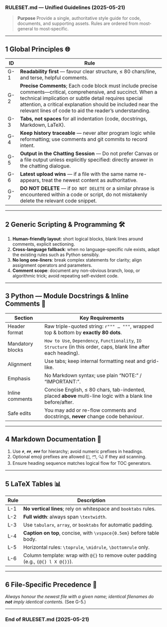 ### RULESET.md — Unified Guidelines (2025-05-21)

> **Purpose**  Provide a single, authoritative style guide for code, documents,
> and supporting assets. Rules are ordered from most‐general to most‐specific.

---

## 1  Global Principles   🌐

| ID  | Rule                                                                                                                      |
| --- | ------------------------------------------------------------------------------------------------------------------------- |
| G-1 | **Readability first** — favour clear structure, ≤ 80 chars/line, and terse, helpful comments.                             |
| G-2  | **Precise Comments**; Each code block must include precise comments—critical, comprehensive, and succinct. When a technical implication or subtle detail requires special attention, a critical explanation should be included near the relevant lines of code to aid the reader’s understanding.                 |
| G-3 | **Tabs, not spaces** for all indentation (code, docstrings, Markdown, LaTeX).                                             |
| G-4 | **Keep history traceable** — never alter program logic while reformatting; use comments and git commits to record intent. |
| G-5 | **Output in the Chatting Session** — Do not prefer Canvas or a file output unless explicitly specified: directly answer in the chatting dialogue.       |
| G-6 | **Latest upload wins** — if a file with the same name re-appears, treat the newest content as authoritative.              |
| G-7 | **DO NOT DELETE** — if `DO NOT DELETE` or a similar phrase is encountered within a code or script, do not mistakenly delete the relevant code snippet.              |

---

## 2  Generic Scripting & Programming   🛠️

1. **Human-friendly layout**: short logical blocks, blank lines around comments, explicit sectioning.
2. **Cross-language fallback**: when no language-specific rule exists, adapt the existing rules such as Python sensibly.
3. **No long one-liners**: break complex statements for clarity; align assignment operators and parameters.
4. **Comment scope**: document any non-obvious branch, loop, or algorithmic trick; avoid repeating self-evident code.

---

## 3  Python — Module Docstrings & Inline Comments   🐍

| Section          | Key Requirements                                                                                                  |
| ---------------- | ----------------------------------------------------------------------------------------------------------------- |
| Header format    | Raw triple-quoted string: `r""" … """`, wrapped top & bottom by **exactly 80 dots**.                              |
| Mandatory blocks | `How to Use`, `Dependency`, `Functionality`, `IO Structure` (in this order, caps, blank line after each heading). |
| Alignment        | Use tabs; keep internal formatting neat and grid-like.                                                            |
| Emphasis         | No Markdown syntax; use plain “NOTE:” / “IMPORTANT:”.                                                             |
| Inline comments  | Concise English, ≤ 80 chars, tab-indented, placed **above** multi-line logic with a blank line before/after.      |
| Safe edits       | You may add or re-flow comments and docstrings, **never** change code behaviour.                                  |

---

## 4  Markdown Documentation   📄

1. Use `#`, `##`, `###` for hierarchy; avoid numeric prefixes in headings.
2. Optional emoji prefixes are allowed (`📐`, `🗂️`, `🔍`) if they aid scanning.
3. Ensure heading sequence matches logical flow for TOC generators.

---

## 5  LaTeX Tables   📊

| Rule | Description                                                                       |
| ---- | --------------------------------------------------------------------------------- |
| L-1  | **No vertical lines**; rely on whitespace and `booktabs` rules.                   |
| L-2  | **Full width**: always span `\textwidth`.                                         |
| L-3  | Use `tabularx`, `array`, or `booktabs` for automatic padding.                     |
| L-4  | **Caption on top**, concise, with `\vspace{0.5em}` before table body.             |
| L-5  | Horizontal rules: `\toprule`, `\midrule`, `\bottomrule` only.                     |
| L-6  | Column template: wrap with `@{}` to remove outer padding (e.g., `{@{} l X @{}}`). |

---

## 6  File-Specific Precedence   📁

*Always honour the newest file with a given name; identical filenames do **not** imply identical contents.* (See G-5.)

---

### End of RULESET.md (2025-05-21)